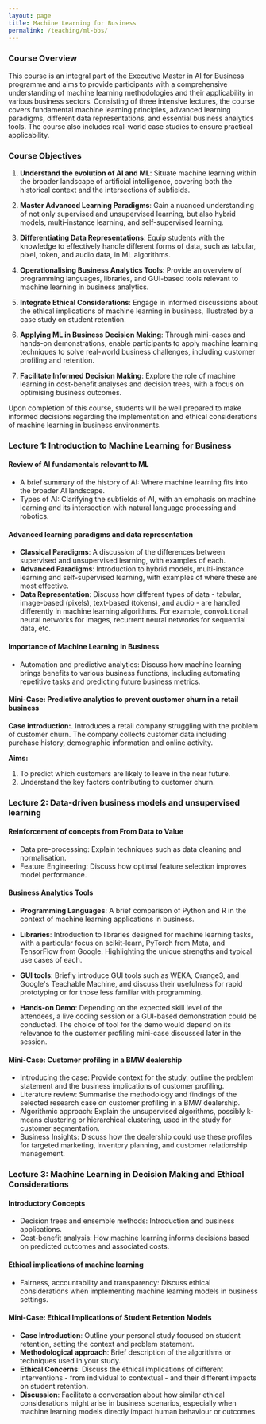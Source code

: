 ```yaml
---
layout: page
title: Machine Learning for Business
permalink: /teaching/ml-bbs/
---
```


### Course Overview

This course is an integral part of the Executive Master in AI for Business programme and aims to provide participants with a comprehensive understanding of machine learning methodologies and their applicability in various business sectors. Consisting of three intensive lectures, the course covers fundamental machine learning principles, advanced learning paradigms, different data representations, and essential business analytics tools. The course also includes real-world case studies to ensure practical applicability.

### Course Objectives

1. **Understand the evolution of AI and ML**: Situate machine learning within the broader landscape of artificial intelligence, covering both the historical context and the intersections of subfields.
  
2. **Master Advanced Learning Paradigms**: Gain a nuanced understanding of not only supervised and unsupervised learning, but also hybrid models, multi-instance learning, and self-supervised learning.
  
3. **Differentiating Data Representations**: Equip students with the knowledge to effectively handle different forms of data, such as tabular, pixel, token, and audio data, in ML algorithms.

4. **Operationalising Business Analytics Tools**: Provide an overview of programming languages, libraries, and GUI-based tools relevant to machine learning in business analytics.

5. **Integrate Ethical Considerations**: Engage in informed discussions about the ethical implications of machine learning in business, illustrated by a case study on student retention.

6. **Applying ML in Business Decision Making**: Through mini-cases and hands-on demonstrations, enable participants to apply machine learning techniques to solve real-world business challenges, including customer profiling and retention.

7. **Facilitate Informed Decision Making**: Explore the role of machine learning in cost-benefit analyses and decision trees, with a focus on optimising business outcomes.

Upon completion of this course, students will be well prepared to make informed decisions regarding the implementation and ethical considerations of machine learning in business environments.

### Lecture 1: Introduction to Machine Learning for Business

#### Review of AI fundamentals relevant to ML

- A brief summary of the history of AI: Where machine learning fits into the broader AI landscape.
- Types of AI: Clarifying the subfields of AI, with an emphasis on machine learning and its intersection with natural language processing and robotics.

#### Advanced learning paradigms and data representation

- **Classical Paradigms**: A discussion of the differences between supervised and unsupervised learning, with examples of each.
- **Advanced Paradigms**: Introduction to hybrid models, multi-instance learning and self-supervised learning, with examples of where these are most effective.
- **Data Representation**: Discuss how different types of data - tabular, image-based (pixels), text-based (tokens), and audio - are handled differently in machine learning algorithms. For example, convolutional neural networks for images, recurrent neural networks for sequential data, etc.

#### Importance of Machine Learning in Business

- Automation and predictive analytics: Discuss how machine learning brings benefits to various business functions, including automating repetitive tasks and predicting future business metrics.

#### Mini-Case: Predictive analytics to prevent customer churn in a retail business

**Case introduction:**.
Introduces a retail company struggling with the problem of customer churn. The company collects customer data including purchase history, demographic information and online activity.

**Aims:**

1. To predict which customers are likely to leave in the near future.
2. Understand the key factors contributing to customer churn.

### Lecture 2: Data-driven business models and unsupervised learning

#### Reinforcement of concepts from From Data to Value

- Data pre-processing: Explain techniques such as data cleaning and normalisation.
- Feature Engineering: Discuss how optimal feature selection improves model performance.

#### Business Analytics Tools

- **Programming Languages**: A brief comparison of Python and R in the context of machine learning applications in business.
- **Libraries**: Introduction to libraries designed for machine learning tasks, with a particular focus on scikit-learn, PyTorch from Meta, and TensorFlow from Google. Highlighting the unique strengths and typical use cases of each.
- **GUI tools**: Briefly introduce GUI tools such as WEKA, Orange3, and Google's Teachable Machine, and discuss their usefulness for rapid prototyping or for those less familiar with programming.
  
- **Hands-on Demo**: Depending on the expected skill level of the attendees, a live coding session or a GUI-based demonstration could be conducted. The choice of tool for the demo would depend on its relevance to the customer profiling mini-case discussed later in the session.

#### Mini-Case: Customer profiling in a BMW dealership

- Introducing the case: Provide context for the study, outline the problem statement and the business implications of customer profiling.
- Literature review: Summarise the methodology and findings of the selected research case on customer profiling in a BMW dealership.
- Algorithmic approach: Explain the unsupervised algorithms, possibly k-means clustering or hierarchical clustering, used in the study for customer segmentation.
- Business Insights: Discuss how the dealership could use these profiles for targeted marketing, inventory planning, and customer relationship management.

### Lecture 3: Machine Learning in Decision Making and Ethical Considerations

#### Introductory Concepts

- Decision trees and ensemble methods: Introduction and business applications.
- Cost-benefit analysis: How machine learning informs decisions based on predicted outcomes and associated costs.

#### Ethical implications of machine learning

- Fairness, accountability and transparency: Discuss ethical considerations when implementing machine learning models in business settings.

#### Mini-Case: Ethical Implications of Student Retention Models

- **Case Introduction**: Outline your personal study focused on student retention, setting the context and problem statement.
- **Methodological approach**: Brief description of the algorithms or techniques used in your study.
- **Ethical Concerns**: Discuss the ethical implications of different interventions - from individual to contextual - and their different impacts on student retention.
- **Discussion**: Facilitate a conversation about how similar ethical considerations might arise in business scenarios, especially when machine learning models directly impact human behaviour or outcomes.
